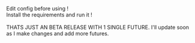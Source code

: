 Edit config before using ! <br>
Install the requirements and run it ! 
<br><br>
THATS JUST AN BETA RELEASE WITH 1 SINGLE FUTURE.
I'll update soon as I make changes and add more futures.
